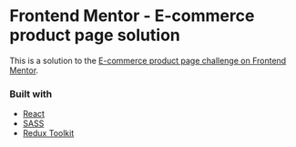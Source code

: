 # Frontend Mentor - E-commerce product page solution

This is a solution to the [E-commerce product page challenge on Frontend Mentor](https://www.frontendmentor.io/challenges/ecommerce-product-page-UPsZ9MJp6).

### Built with

- [React](https://reactjs.org/)
- [SASS](https://sass-lang.com/)
- [Redux Toolkit](https://redux-toolkit.js.org/)
